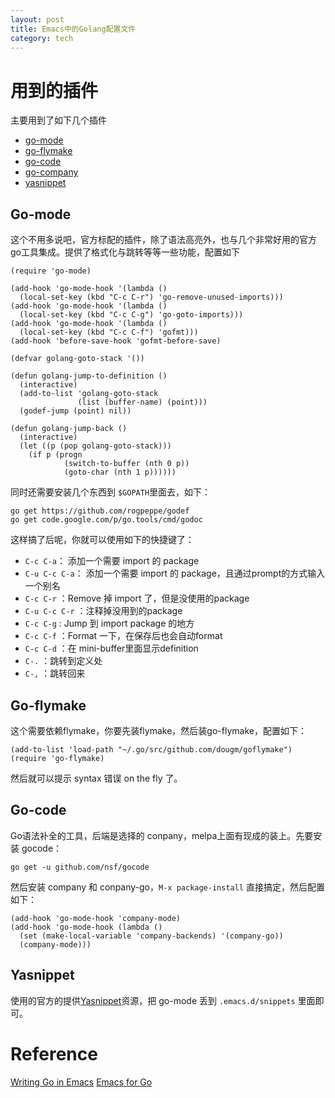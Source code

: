 ```yaml
---
layout: post
title: Emacs中的Golang配置文件
category: tech
---
```


# 用到的插件

主要用到了如下几个插件
* [go-mode](https://github.com/dominikh/go-mode.el)
* [go-flymake](https://github.com/dougm/goflymake)
* [go-code](https://github.com/nsf/gocode)
* [go-company](https://github.com/nsf/gocode/blob/master/emacs-company/company-go.el)
* [yasnippet](https://github.com/capitaomorte/yasnippet)

## Go-mode

这个不用多说吧，官方标配的插件，除了语法高亮外，也与几个非常好用的官方go工具集成。提供了格式化与跳转等等一些功能，配置如下

``` elisp
(require 'go-mode)

(add-hook 'go-mode-hook '(lambda ()
  (local-set-key (kbd "C-c C-r") 'go-remove-unused-imports)))
(add-hook 'go-mode-hook '(lambda ()
  (local-set-key (kbd "C-c C-g") 'go-goto-imports)))
(add-hook 'go-mode-hook '(lambda ()
  (local-set-key (kbd "C-c C-f") 'gofmt)))
(add-hook 'before-save-hook 'gofmt-before-save)

(defvar golang-goto-stack '())

(defun golang-jump-to-definition ()
  (interactive)
  (add-to-list 'golang-goto-stack
               (list (buffer-name) (point)))
  (godef-jump (point) nil))

(defun golang-jump-back ()
  (interactive)
  (let ((p (pop golang-goto-stack)))
    (if p (progn
            (switch-to-buffer (nth 0 p))
            (goto-char (nth 1 p))))))
```

同时还需要安装几个东西到 `$GOPATH`里面去，如下：

```
go get https://github.com/rogpeppe/godef
go get code.google.com/p/go.tools/cmd/godoc
```

这样搞了后呢，你就可以使用如下的快捷键了：

* `C-c C-a`： 添加一个需要 import 的 package
* `C-u C-c C-a`： 添加一个需要 import 的 package，且通过prompt的方式输入一个别名
* `C-c C-r` ：Remove 掉 import 了，但是没使用的package
* `C-u C-c C-r` ：注释掉没用到的package
* `C-c C-g` : Jump 到 import package 的地方
* `C-c C-f` ：Format 一下，在保存后也会自动format
* `C-c C-d` ：在 mini-buffer里面显示definition
* `C-.` ：跳转到定义处
* `C-,` ：跳转回来

## Go-flymake

这个需要依赖flymake，你要先装flymake，然后装go-flymake，配置如下：

``` elisp
(add-to-list 'load-path "~/.go/src/github.com/dougm/goflymake")
(require 'go-flymake)
```

然后就可以提示 syntax 错误 on the fly 了。


## Go-code

Go语法补全的工具，后端是选择的 conpany，melpa上面有现成的装上。先要安装 gocode：

```
go get -u github.com/nsf/gocode
```

然后安装 company 和 conpany-go，`M-x package-install` 直接搞定，然后配置如下：

``` elisp
(add-hook 'go-mode-hook 'company-mode)
(add-hook 'go-mode-hook (lambda ()
  (set (make-local-variable 'company-backends) '(company-go))
  (company-mode)))
```

## Yasnippet

使用的官方的提供[Yasnippet](https://github.com/AndreaCrotti/yasnippet-snippets)资源，把 go-mode 丢到 `.emacs.d/snippets` 里面即可。



# Reference

[Writing Go in Emacs](http://dominik.honnef.co/posts/2013/03/writing_go_in_emacs/)
[Emacs for Go](http://yousefourabi.com/blog/2014/05/emacs-for-go/)
